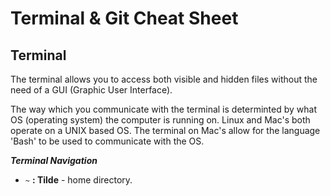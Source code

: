 # Terminal & Git Cheat Sheet 

## Terminal 

The terminal allows you to access both visible and hidden files without the need of a GUI (Graphic User Interface).

The way which you communicate with the terminal is determinted by what OS (operating system) the computer is running on. Linux and Mac's both operate on a UNIX based OS. The terminal on Mac's allow for the language 'Bash' to be used to communicate with the OS.

***Terminal Navigation***

- `~` **: Tilde** - home directory.
